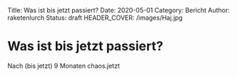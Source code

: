Title: Was ist bis jetzt passiert?
Date: 2020-05-01
Category: Bericht
Author: raketenlurch
Status: draft
HEADER_COVER: /images/Haj.jpg 

# Was ist bis jetzt passiert?

Nach (bis jetzt) 9 Monaten chaos.jetzt 
